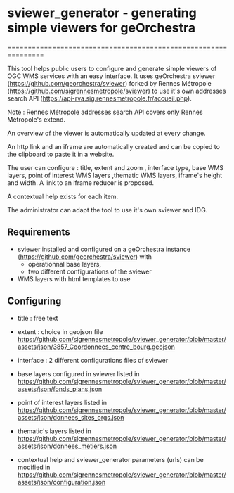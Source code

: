 # sviewer_generator - generating simple viewers for geOrchestra
===============================================================

This tool helps public users to configure and generate  simple viewers of OGC WMS services with an easy interface.
It uses geOrchestra sviewer (https://github.com/georchestra/sviewer) forked by Rennes Métropole (https://github.com/sigrennesmetropole/sviewer) to use it's own addresses search API  (https://api-rva.sig.rennesmetropole.fr/accueil.php).

Note :  Rennes Métropole addresses search API covers only Rennes Métropole's extend.

An overview of the viewer is automatically updated at every change.

An http link and an iframe are automatically created and can be copied to the clipboard to paste it in a website.

The user can configure : title, extent and zoom , interface type, base  WMS layers, point of interest WMS layers ,thematic WMS layers, iframe's height and width.
A link to an iframe reducer is proposed.

A contextual help exists for each item.

The administrator can adapt the tool to use it's own sviewer and IDG.

Requirements
---------------
* sviewer installed and configured  on a geOrchestra instance (https://github.com/georchestra/sviewer) with 
   * operationnal  base layers,
   * two different configurations of the sviewer
* WMS layers with html templates to use 


Configuring
----------------

* title : free text
* extent : choice in geojson file https://github.com/sigrennesmetropole/sviewer_generator/blob/master/assets/json/3857_Coordonnees_centre_bourg.geojson
* interface : 2 different configurations files of sviewer
* base layers configured in sviewer listed in https://github.com/sigrennesmetropole/sviewer_generator/blob/master/assets/json/fonds_plans.json
* point of interest layers listed in https://github.com/sigrennesmetropole/sviewer_generator/blob/master/assets/json/donnees_sites_orgs.json
* thematic's layers listed in https://github.com/sigrennesmetropole/sviewer_generator/blob/master/assets/json/donnees_metiers.json

* contextual help and sviewer_generator parameters (urls) can be modified in https://github.com/sigrennesmetropole/sviewer_generator/blob/master/assets/json/configuration.json

